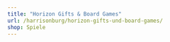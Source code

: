 ```yaml
---
title: "Horizon Gifts & Board Games"
url: /harrisonburg/horizon-gifts-und-board-games/
shop: Spiele
---
```


